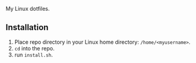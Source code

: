 My Linux dotfiles.

## Installation
1. Place repo directory in your Linux home directory: `/home/<myusername>`.
2. `cd` into the repo.
3. run `install.sh`.
